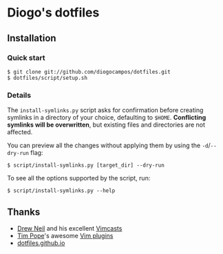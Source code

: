 Diogo's dotfiles
================


Installation
------------

### Quick start

    $ git clone git://github.com/diogocampos/dotfiles.git
    $ dotfiles/script/setup.sh

### Details

The `install-symlinks.py` script asks for confirmation before creating symlinks
in a directory of your choice, defaulting to `$HOME`.  **Conflicting symlinks
will be overwritten**, but existing files and directories are not affected.

You can preview all the changes without applying them by using the
`-d`/`--dry-run` flag:

    $ script/install-symlinks.py [target_dir] --dry-run

To see all the options supported by the script, run:

    $ script/install-symlinks.py --help


Thanks
------

* [Drew Neil][nelstrom] and his excellent [Vimcasts][vimcasts]
* [Tim Pope][tpope]'s awesome [Vim plugins][tpope-repos]
* [dotfiles.github.io](https://dotfiles.github.io/)


[nelstrom]: https://github.com/nelstrom/
[tpope]: https://github.com/tpope/
[tpope-repos]: https://github.com/tpope?tab=repositories
[vimcasts]: http://vimcasts.org/
